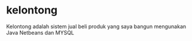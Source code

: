 # kelontong
Kelontong adalah sistem jual beli produk yang saya bangun mengunakan Java Netbeans dan MYSQL
